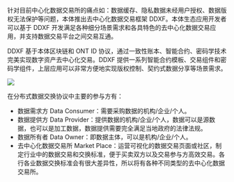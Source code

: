 


针对目前中心化数据交易所的痛点如：数据缓存、隐私数据未经用户授权、数据版权无法保护等问题，本体推出去中心化数据交易框架 DDXF。本体生态应用开发者可以基于 DDXF 开发满足各种细分场景需求和各具特色的去中心化数据交易应用，并支持数据交易平台之间交易互通。

DDXF 基于本体区块链和 ONT ID 协议，通过一致性账本、智能合约、密码学技术完美实现数字资产去中心化交易。DDXF 提供一系列智能合约模板、交易组件和密码学组件，上层应用可以非常方便地实现版权控制、契约式数据分享等场景需求。



![](http://on-img.com/chart_image/5b9b529de4b0fe81b63605f9.png)

在分布式数据交换协议中主要的参与方有：

- 数据需求方 Data Consumer：需要采购数据的机构/企业/个人。
- 数据提供方 Data Provider：提供数据的机构/企业/个人，数据可以是源数据，也可以是加工数据，数据提供需要完全满足当地政府的法律法规。
- 数据所有者 Data Owner：即数据主体，可以是机构/企业/个人。
- 去中心化数据交易所 Market Place：运营可视化的数据交易页面或社区，制定行业中的数据交易和交换标准，便于买卖双方以及交易参与方高效交易。各行各业数据交换标准会有很大差异性，所以将有各种不同类型的去中心化数据交易所。